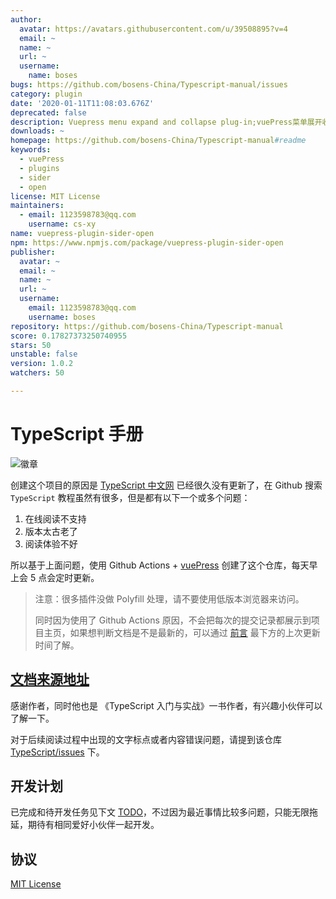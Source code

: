 ```yaml
---
author:
  avatar: https://avatars.githubusercontent.com/u/39508895?v=4
  email: ~
  name: ~
  url: ~
  username:
    name: boses
bugs: https://github.com/bosens-China/Typescript-manual/issues
category: plugin
date: '2020-01-11T11:08:03.676Z'
deprecated: false
description: Vuepress menu expand and collapse plug-in;vuePress菜单展开收起插件
downloads: ~
homepage: https://github.com/bosens-China/Typescript-manual#readme
keywords:
  - vuePress
  - plugins
  - sider
  - open
license: MIT License
maintainers:
  - email: 1123598783@qq.com
    username: cs-xy
name: vuepress-plugin-sider-open
npm: https://www.npmjs.com/package/vuepress-plugin-sider-open
publisher:
  avatar: ~
  email: ~
  name: ~
  url: ~
  username:
    email: 1123598783@qq.com
    username: boses
repository: https://github.com/bosens-China/Typescript-manual
score: 0.17827373250740955
stars: 50
unstable: false
version: 1.0.2
watchers: 50

---
```


# TypeScript 手册

![徽章](https://img.shields.io/badge/License-MIT-brightgreen)

创建这个项目的原因是 [TypeScript 中文网](https://www.tslang.cn/) 已经很久没有更新了，在 Github 搜索 `TypeScript` 教程虽然有很多，但是都有以下一个或多个问题：

1. 在线阅读不支持
2. 版本太古老了
3. 阅读体验不好

所以基于上面问题，使用 Github Actions + [vuePress](https://vuepress.vuejs.org/) 创建了这个仓库，每天早上会 5 点会定时更新。

<!-- > ~~因为 github 访问不稳定，这里提供一个[备用地址](https://tsc.yangliu.pub/)，如果喜欢请点击一下 `star` 支持一下~~ -->

> 注意：很多插件没做 Polyfill 处理，请不要使用低版本浏览器来访问。
>
> 同时因为使用了 Github Actions 原因，不会把每次的提交记录都展示到项目主页，如果想判断文档是不是最新的，可以通过 [前言](https://bosens-china.github.io/Typescript-manual/describe/) 最下方的上次更新时间了解。

## [文档来源地址](https://github.com/zhongsp/TypeScript)

感谢作者，同时他也是 《TypeScript 入门与实战》一书作者，有兴趣小伙伴可以了解一下。

对于后续阅读过程中出现的文字标点或者内容错误问题，请提到该仓库[TypeScript/issues](https://github.com/zhongsp/TypeScript/issues) 下。

## 开发计划

已完成和待开发任务见下文 [TODO](/TODO.md)，不过因为最近事情比较多问题，只能无限拖延，期待有相同爱好小伙伴一起开发。

## 协议

[MIT License](/License)
